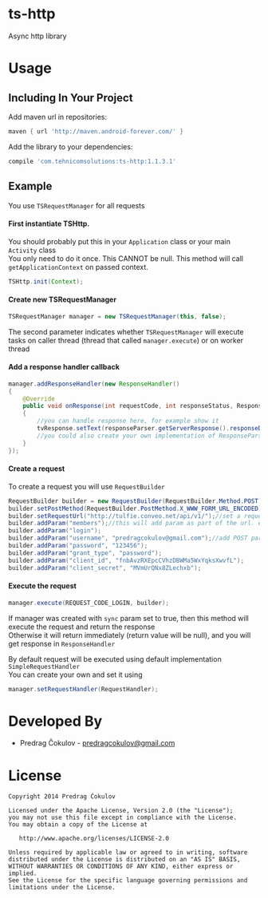 ts-http
====================

Async http library


Usage
=====


Including In Your Project
-------------------------

Add maven url in repositories:
```groovy
maven { url 'http://maven.android-forever.com/' }
```
Add the library to your dependencies:
```groovy
compile 'com.tehnicomsolutions:ts-http:1.1.3.1'
```

Example
-------------------------

You use `TSRequestManager` for all requests  

#### First instantiate TSHttp. 
You should probably put this in your `Application` class or your main `Activity` class  
You only need to do it once. This CANNOT be null. This method will call `getApplicationContext` on passed context.

``` java
TSHttp.init(Context);
```

#### Create new TSRequestManager

``` java
TSRequestManager manager = new TSRequestManager(this, false);
```  
The second parameter indicates whether `TSRequestManager` will execute tasks on caller thread (thread that called `manager.execute`) or on worker thread

#### Add a response handler callback

```java
manager.addResponseHandler(new ResponseHandler()
{
    @Override
    public void onResponse(int requestCode, int responseStatus, ResponseParser responseParser)
    {
        //you can handle response here, for example show it
        tvResponse.setText(responseParser.getServerResponse().responseData);
        //you could also create your own implementation of ResponseParser that will parse the response and return the result
    }
});
```

#### Create a request

To create a request you will use `RequestBuilder`

```java
RequestBuilder builder = new RequestBuilder(RequestBuilder.Method.POST);//create new RequestBuilder with HTTP POST method
builder.setPostMethod(RequestBuilder.PostMethod.X_WWW_FORM_URL_ENCODED);//set post method, X_WWW_FORM_URL_ENCODED is default so you don't need to set it
builder.setRequestUrl("http://tulfie.conveo.net/api/v1/");//set a request url. You can also call static method `setDefaultRequestUrl` once, instead of setting is every time
builder.addParam("members");//this will add param as part of the url. eg. http://tulfie.conveo.net/api/v1/member/login
builder.addParam("login");
builder.addParam("username", "predragcokulov@gmail.com");//add POST param, if HTTP method was get, then this would put param in url. eg. http://tulfie.conveo.net/api/v1/member/login?username=predragcokulov@gmail.com
builder.addParam("password", "123456");
builder.addParam("grant_type", "password");
builder.addParam("client_id", "fnbAvzRXEpcCVhzDBWMa5WxYqksXwvfL");
builder.addParam("client_secret", "MVmUrQNx8ZLechxb");
```

#### Execute the request

```java
manager.execute(REQUEST_CODE_LOGIN, builder);
```

If manager was created with `sync` param set to true, then this method will execute the request and return the response  
Otherwise it will return immediately (return value will be null), and you will get response in `ResponseHandler`  

By default request will be executed using default implementation `SimpleRequestHandler`  
You can create your own and set it using  

```java
manager.setRequestHandler(RequestHandler);
```

Developed By
============

* Predrag Čokulov - <predragcokulov@gmail.com>



License
=======

    Copyright 2014 Predrag Čokulov

    Licensed under the Apache License, Version 2.0 (the "License");
    you may not use this file except in compliance with the License.
    You may obtain a copy of the License at

       http://www.apache.org/licenses/LICENSE-2.0

    Unless required by applicable law or agreed to in writing, software
    distributed under the License is distributed on an "AS IS" BASIS,
    WITHOUT WARRANTIES OR CONDITIONS OF ANY KIND, either express or implied.
    See the License for the specific language governing permissions and
    limitations under the License.



 [1]: https://github.com/pedja1/FontWidgets/releases